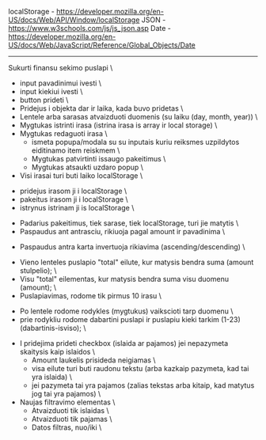 localStorage - https://developer.mozilla.org/en-US/docs/Web/API/Window/localStorage
JSON - https://www.w3schools.com/js/js_json.asp
Date - https://developer.mozilla.org/en-US/docs/Web/JavaScript/Reference/Global_Objects/Date

________________________________________________________________________________________________________________________
Sukurti finansu sekimo puslapi \\

* input pavadinimui ivesti \\
* input kiekiui ivesti \\
* button prideti \\
* Pridejus i objekta dar ir laika, kada buvo pridetas \\
* Lentele arba sarasas atvaizduoti duomenis (su laiku (day, month, year)) \\
* Mygtukas istrinti irasa (istrina irasa is array ir local storage) \\
* Mygtukas redaguoti irasa \\
  - ismeta popupa/modala su su inputais kuriu reiksmes uzpildytos eiditinamo item reiskmem \\
  - Mygtukas patvirtinti issaugo pakeitimus \\
  - Mygtukas atsaukti uzdaro popup \\
* Visi irasai turi buti laiko localStorage \\
 - pridejus irasom ji i localStorage \\ 
 - pakeitus irasom ji i localStorage \\
 - istrynus istrinam ji is localStorage \\
* Padarius pakeitimus, tiek sarase, tiek localStorage, turi jie matytis \\
* Paspaudus ant antrasciu, rikiuoja pagal amount ir pavadinima \\
 - Paspaudus antra karta invertuoja rikiavima (ascending/descending) \\
* Vieno lenteles puslapio "total" eilute, kur matysis bendra suma (amount stulpelio); \\
* Visu "total" eilementas, kur matysis bendra suma visu duomenu (amount); \\
* Puslapiavimas, rodome tik pirmus 10 irasu \\
 - Po lentele rodome rodykles (mygtukus) vaikscioti tarp duomenu \\
 - prie rodykliu rodome dabartini puslapi ir puslapiu kieki tarkim (1-23) (dabartinis-isviso); \\
* I pridejima prideti checkbox (islaida ar pajamos) jei nepazymeta skaitysis kaip islaidos \\
  - Amount laukelis prisideda neigiamas \\
  - visa eilute turi buti raudonu tekstu (arba kazkaip pazymeta, kad tai yra islaida) \\
  - jei pazymeta tai yra pajamos (zalias tekstas arba kitaip, kad matytus jog tai yra pajamos) \\
* Naujas filtravimo elementas \\
  - Atvaizduoti tik islaidas \\
  - Atvaizduoti tik pajamas \\
  - Datos filtras, nuo/iki \\
